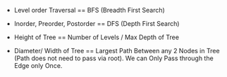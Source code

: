 
* Level order Traversal == BFS (Breadth First Search)
* Inorder, Preorder, Postorder == DFS (Depth First Search)

* Height of Tree == Number of Levels / Max Depth of Tree
* Diameter/ Width of Tree == Largest Path Between any 2 Nodes in Tree (Path does not need to pass via root). We can Only Pass through the Edge only Once.